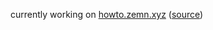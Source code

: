 currently working on [howto.zemn.xyz](https://howto.zemn.xyz) ([source](https://github.com/andrewzn69/howto.zemn.xyz))
